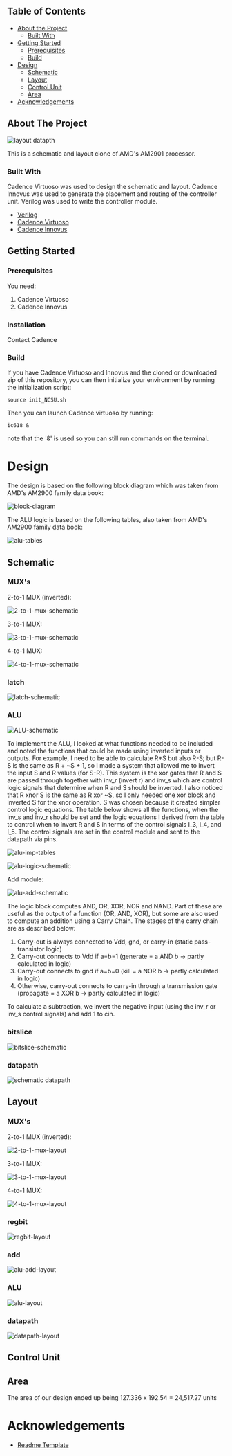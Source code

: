 <!-- TABLE OF CONTENTS -->
## Table of Contents

* [About the Project](#about-the-project)
  * [Built With](#built-with)
* [Getting Started](#getting-started)
  * [Prerequisites](#prerequisites)
  * [Build](#installation)
* [Design](#design)
  * [Schematic](#schematic)
  * [Layout](#layout)
  * [Control Unit](#control-unit)
  * [Area](#area)
* [Acknowledgements](#acknowledgements)



<!-- ABOUT THE PROJECT -->
## About The Project

![layout datapth](am2901-layout.png)

This is a schematic and layout clone of AMD's AM2901 processor. 


### Built With

Cadence Virtuoso was used to design the schematic and layout. Cadence Innovus was used to generate the placement and routing of the controller unit. Verilog was used to write the controller module.

* [Verilog](https://ieeexplore.ieee.org/document/1620780)
* [Cadence Virtuoso](https://www.cadence.com/en_US/home/tools/custom-ic-analog-rf-design/layout-design/virtuoso-layout-suite.html)
* [Cadence Innovus](https://www.cadence.com/en_US/home/training/all-courses/86141.html)

<!-- GETTING STARTED -->
## Getting Started

### Prerequisites

You need:

1. Cadence Virtuoso
2. Cadence Innovus

### Installation

Contact Cadence

### Build

If you have Cadence Virtuoso and Innovus and the cloned or downloaded zip of this repository, you can then initialize your environment by running the initialization script:

```
source init_NCSU.sh
```

Then you can launch Cadence virtuoso by running:

```
ic618 &
```

note that the '&' is used so you can still run commands on the terminal.

# Design

The design is based on the following block diagram which was taken from AMD's AM2900 family data book:

![block-diagram](block-diagram.png)

The ALU logic is based on the following tables, also taken from AMD's AM2900 family data book:

![alu-tables](alu-tables.png)

## Schematic

### MUX's

2-to-1 MUX (inverted):

![2-to-1-mux-schematic](2-to-1-mux-schematic.png)

3-to-1 MUX:

![3-to-1-mux-schematic](3-to-1-mux-schematic.png)

4-to-1 MUX:

![4-to-1-mux-schematic](4-to-1-mux-schematic.png)

### latch

![latch-schematic](latch-schematic.png)

### ALU

![ALU-schematic](alu-schematic.png)

To implement the ALU, I looked at what functions needed to be included and noted the functions that could be made using inverted inputs or outputs. For example, I need to be able to calculate R+S but also R-S; but R-S is the same as R + ~S + 1, so I made a system that allowed me to invert the input S and R values (for S-R). This system is the xor gates that R and S are passed through together with inv_r (invert r) and inv_s which are control logic signals that determine when R and S should be inverted. I also noticed that R xnor S is the same as R xor ~S, so I only needed one xor block and inverted S for the xnor operation. S was chosen because it created simpler control logic equations.
The table below shows all the functions, when the inv_s and inv_r should be set and the logic equations I derived from the table to control when to invert R and S in terms of the control signals I_3, I_4, and I_5. The control signals are set in the control module and sent to the datapath via pins.

![alu-imp-tables](alu-implementation-tables.png)

![alu-logic-schematic](alu-logic-schematic.png)

Add module:

![alu-add-schematic](alu-add-schematic.png)

The logic block computes AND, OR, XOR, NOR and NAND. Part of these are useful as the output of a function (OR, AND, XOR), but some are also used to compute an addition using a Carry Chain. The stages of the carry chain are as described below:

  1. Carry-out is always connected to Vdd, gnd, or carry-in (static pass-transistor logic)
  2. Carry-out connects to Vdd if a=b=1 (generate = a AND b → partly calculated in logic)
  3. Carry-out connects to gnd if a=b=0 (kill = a NOR b → partly calculated in logic)
  4. Otherwise, carry-out connects to carry-in through a transmission gate (propagate = a XOR b → partly calculated in logic)

To calculate a subtraction, we invert the negative input (using the inv_r or inv_s control signals) and add 1 to cin.

### bitslice

![bitslice-schematic](bitslice-schematic.png)

### datapath

![schematic datapath](datapath-schematic.png)

## Layout

### MUX's

2-to-1 MUX (inverted):

![2-to-1-mux-layout](2-to-1-mux-layout.png)

3-to-1 MUX:

![3-to-1-mux-layout](3-to-1-mux-layout.png)

4-to-1 MUX:

![4-to-1-mux-layout](4-to-1-mux-layout.png)

### regbit

![regbit-layout](regbit-layout.png)

### add

![alu-add-layout](alu-add-layout.png)

### ALU

![alu-layout](alu-layout.png)

### datapath

![datapath-layout](datapath-layout.png)

## Control Unit



## Area

The area of our design ended up being 127.336 x 192.54 = 24,517.27 units

<!-- ACKNOWLEDGEMENTS -->
# Acknowledgements
* [Readme Template](https://github.com/othneildrew/Best-README-Template)




